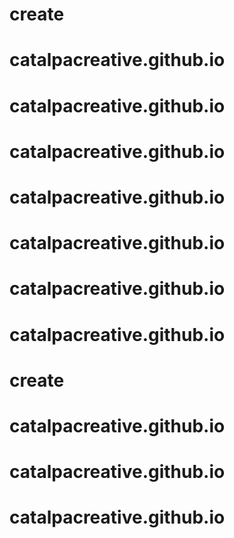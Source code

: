 # create
# catalpacreative.github.io
# catalpacreative.github.io
# catalpacreative.github.io
# catalpacreative.github.io
# catalpacreative.github.io
# catalpacreative.github.io
# catalpacreative.github.io
# create
# catalpacreative.github.io
# catalpacreative.github.io
# catalpacreative.github.io
